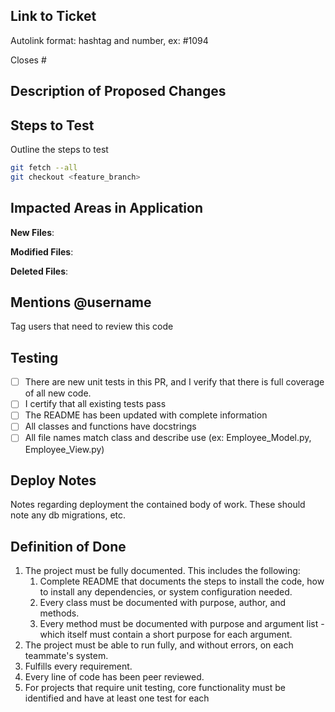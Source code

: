 ## Link to Ticket

Autolink format: hashtag and number, ex: #1094

Closes #

## Description of Proposed Changes

## Steps to Test

Outline the steps to test

```sh
git fetch --all
git checkout <feature_branch>
```



## Impacted Areas in Application

**New Files**:


**Modified Files**:


**Deleted Files**:



## Mentions @username

Tag users that need to review this code

## Testing

* [ ] There are new unit tests in this PR, and I verify that there is full coverage of all new code.
* [ ] I certify that all existing tests pass
* [ ] The README has been updated with complete information
* [ ] All classes and functions have docstrings
* [ ] All file names match class and describe use (ex: Employee_Model.py, Employee_View.py)

## Deploy Notes

Notes regarding deployment the contained body of work.  These should note any
db migrations, etc.

## Definition of Done

1. The project must be fully documented. This includes the following:
   1. Complete README that documents the steps to install the code, how to install any dependencies, or system configuration needed.
   1. Every class must be documented with purpose, author, and methods.
   1. Every method must be documented with purpose and argument list - which itself must contain a short purpose for each argument.
1. The project must be able to run fully, and without errors, on each teammate's system.
1. Fulfills every requirement.
1. Every line of code has been peer reviewed.
1. For projects that require unit testing, core functionality must be identified and have at least one test for each